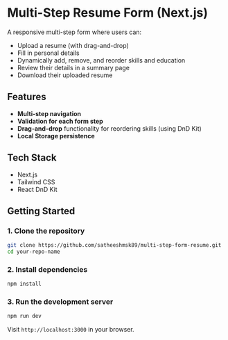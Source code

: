 # Multi-Step Resume Form (Next.js)

A responsive multi-step form where users can:
- Upload a resume (with drag-and-drop)
- Fill in personal details
- Dynamically add, remove, and reorder skills and education
- Review their details in a summary page
- Download their uploaded resume

## Features
- **Multi-step navigation**
- **Validation for each form step**
- **Drag-and-drop** functionality for reordering skills (using DnD Kit)
- **Local Storage persistence**

## Tech Stack
- Next.js
- Tailwind CSS
- React DnD Kit

## Getting Started

### 1. Clone the repository
```bash
git clone https://github.com/satheeshmsk89/multi-step-form-resume.git
cd your-repo-name
```

### 2. Install dependencies
```bash
npm install
```

### 3. Run the development server
```bash
npm run dev
```
Visit `http://localhost:3000` in your browser.

